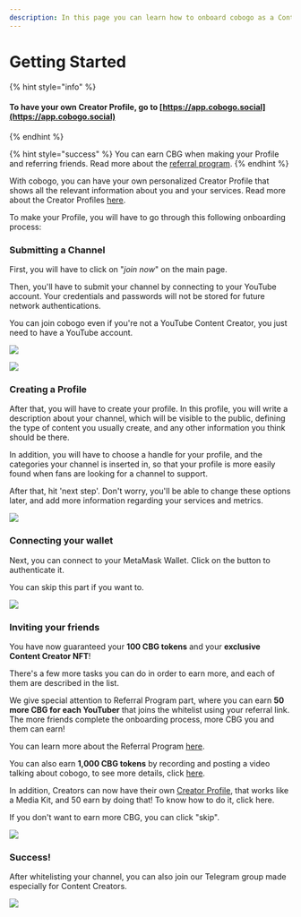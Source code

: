```yaml
---
description: In this page you can learn how to onboard cobogo as a Content Creator.
---
```


# Getting Started

{% hint style="info" %}
#### To have your own Creator Profile, go to [https://app.cobogo.social](https://app.cobogo.social)
{% endhint %}

{% hint style="success" %}
You can earn CBG when making your Profile and referring friends. Read more about the [referral program](referral-program.md).
{% endhint %}

With cobogo, you can have your own personalized Creator Profile that shows all the relevant information about you and your services. Read more about the Creator Profiles [here](../overview/how-it-works/creator-profiles.md).

To make your Profile, you will have to go through this following onboarding process:

### Submitting a Channel

First, you will have to click on "_join now_" on the main page.&#x20;

Then, you'll have to submit your channel by connecting to your YouTube account. Your credentials and passwords will not be stored for future network authentications.

You can join cobogo even if you're not a YouTube Content Creator, you just need to have a YouTube account.

![](<../.gitbook/assets/1-Whitelist - 00 - Desktop (1).png>)

![](<../.gitbook/assets/2-Whitelist - 01 - Desktop (1).png>)

### Creating a Profile

After that, you will have to create your profile. In this profile, you will write a description about your channel, which will be visible to the public, defining the type of content you usually create, and any other information you think should be there.

In addition, you will have to choose a handle for your profile, and the categories your channel is inserted in, so that your profile is more easily found when fans are looking for a channel to support.

After that, hit 'next step'. Don't worry, you'll be able to change these options later, and add more information regarding your services and metrics.

![](<../.gitbook/assets/4-Whitelist - 02 - Desktop.png>)

### Connecting your wallet

Next, you can connect to your MetaMask Wallet. Click on the button to authenticate it.

You can skip this part if you want to.

![](<../.gitbook/assets/5-Whitelist - 03 - Desktop.png>)

### Inviting your friends

You have now guaranteed your **100 CBG tokens** and your **exclusive** **Content Creator NFT**!

There's a few more tasks you can do in order to earn more, and each of them are described in the list.

We give special attention to Referral Program part, where you can earn **50 more CBG for each YouTuber** that joins the whitelist using your referral link. The more friends complete the onboarding process, more CBG you and them can earn!

You can learn more about the Referral Program [here](referral-program.md).

You can also earn **1,000 CBG tokens** by recording and posting a video talking about cobogo, to see more details, click [here](making-a-video.md).

In addition, Creators can now have their own [Creator Profile](../overview/how-it-works/creator-profiles.md), that works like a Media Kit, and 50 earn by doing that! To know how to do it, click here.

If you don't want to earn more CBG, you can click "skip".

![](../.gitbook/assets/dashboard.PNG)

### Success!

After whitelisting your channel, you can also join our Telegram group made especially for Content Creators.

![](<../.gitbook/assets/9-Whitelist - 05 - Desktop.png>)
